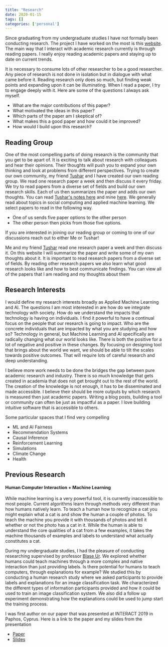 ```yaml
---
title: "Research"
date: 2020-01-15
tags: []
categories: ['personal']
---
```


Since graduating from my undergraduate studies I have not formally been conducting research. The project I have worked on the most is this [website](/). The main way that I interact with academic research currently is through reading papers. I really enjoy reading academic papers and staying up to date on current trends.

It is necessary to consume lots of other researcher to be a good researcher. Any piece of research is not done in isolation but in dialogue with what came before it. Reading research only does so much, but finding weak points and expanding upon it can be illuminating. When I read a paper, I try to engage deeply with it. Here are some of the questions I always ask myself.
- What are the major contributions of this paper?
- What motivated the ideas in this paper?
- Which parts of the paper am I skeptical of?
- What makes this a good paper and how could it be improved?
- How would I build upon this research?

## Reading Group

One of the most compelling parts of doing research is the community that you get to be apart of. It is exciting to talk about research with colleagues and hear their opinions. Their thoughts will push you to expand your own thinking and look at problems from different perspectives. Trying to create our own community, my friend [Tushar](https://tusharc.dev/) and I have created our own reading group. We read one research paper a week and then discuss it every friday. We try to read papers from a diverse set of fields and build our own research skills. Each of us then summarizes the paper and adds our own thoughts. You can read [Tushar's notes here](https://tusharc.dev/categories/papers.html) and mine [here](/#/medium/paper). We generally read about topics in social computing and applied machine learning. We select papers to read in the following way.
- One of us sends five paper options to the other person
- The other person then picks from those five options.

If you are interested in joining our reading group or coming to one of our discussions reach out to either Me or Tushar!

Me and my friend [Tushar](https://tusharc.dev/) read one research paper a week and then discuss it. On this website I will summarize the paper and write some of my own thoughts about it. It is important to read research papers from a diverse set of fields. By reading other research papers we also learn what good research looks like and how to best communicate findings. You can view all of the papers that I am reading and my thoughts about them


## Research Interests

I would define my research interests broadly as Applied Machine Learning and AI. The questions I am most interested in are how do we integrate technology with society. How do we understand the impacts that technology is having on individuals. I find it powerful to have a continual focus on the people that our research is going to impact. Who are the concrete individuals that are impacted by what you are studying and how so? Technology in general, but Machine Learning and AI specifically are radically changing what our world looks like. There is both the positive for a lot of negative and positive in these changes. By focusing on designing tool that brings about the world we want, we should be able to tilt the scales towards positive outcomes. That will require lots of careful research and deep understanding.

I believe more work needs to be done the bridges the gap between pure academic research and industry. There is so much knowledge that gets created in academia that does not get brought out to the rest of the world. The creation of the knowledge is not enough, it has to be disseminated and made accessible. I believe their should be more outputs by which research is measured then just academic papers. Writing a blog posts, building a tool or community can often be just as impactful as a paper. I love building intuitive software that is accessible to others.

Some particular spaces that I find very compelling
- ML and AI Fairness
- Recommendation Systems
- Causal Inference
- Reinforcement Learning
- Simulations
- Climate Change
- Health

## Previous Research

#### Human Computer Interaction + Machine Learning

While machine learning is a very powerful tool, it is currently inaccessible to most people. Current algorithms  learn through methods very different than how humans natively learn. To teach a human how to recognize a cat you might explain what a cat is and show the human a couple of photos. To teach the machine you provide it with thousands of photos and tell it whether or not the photo has a cat in it. While the human is able to understand the core qualities of a cat from a few examples, it takes the machine thousands of examples and labels to understand what actually constitutes a cat.

During my undergraduate studies, I had the pleasure of conducting researching supervised by professor [Blase Ur](https://www.blaseur.com/). We explored whether humans could teach machines through a more complex and native interaction than just providing labels. Is there potential for humans to teach computers, through explanations for example? We studied this by conducting a human research study where we asked participants to provide labels and explanations for an image classification task. We characterized the different types of information participants provided and how it could be used to train an image classification system. We also did a follow up experiment demonstrating how the explanations could be used to jump start the training process.

I was first author on our paper that was presented at INTERACT 2019 in Paphos, Cyprus. Here is a link to the paper and my slides from the presentation

- [Paper](https://www.blaseur.com/papers/hciml-interact19.pdf)
- [Slides](https://docs.google.com/presentation/d/15xa1brGV56HIsfpYsg8ZHMsHUWOyDnr5Odh8jo05kFI/edit?usp=sharing)